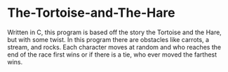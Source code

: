 # The-Tortoise-and-The-Hare
 Written in C, this program is based off the story the Tortoise and the Hare, but with some twist. In this program there are obstacles like carrots, a stream, and rocks. Each character moves at random and who reaches the end of the race first wins or if there is a tie, who ever moved the farthest wins. 
